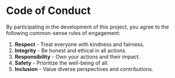 # Code of Conduct

By participating in the development of this project, you agree to the following common-sense rules of engagement:

1. **Respect** - Treat everyone with kindness and fairness.
2. **Integrity** - Be honest and ethical in all actions.
3. **Responsibility** - Own your actions and their impact.
4. **Safety** - Prioritize the well-being of all.
5. **Inclusion** - Value diverse perspectives and contributions.